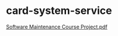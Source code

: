 # card-system-service

[Software Maintenance Course Project.pdf](https://github.com/HyacinthCode/card-system-service/files/12038422/Software.Maintenance.Course.Project.pdf)
